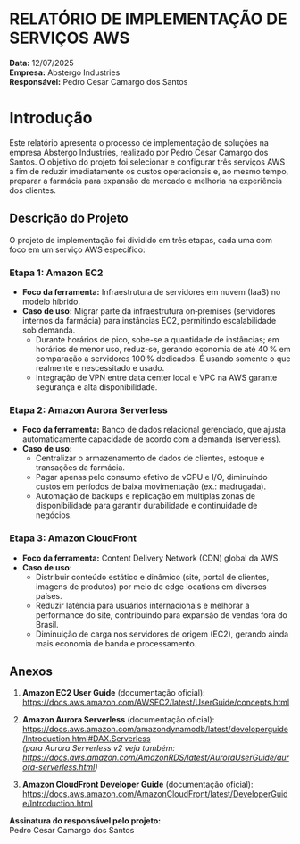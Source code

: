 # RELATÓRIO DE IMPLEMENTAÇÃO DE SERVIÇOS AWS

**Data:** 12/07/2025  
**Empresa:** Abstergo Industries  
**Responsável:** Pedro Cesar Camargo dos Santos

# Introdução
Este relatório apresenta o processo de implementação de soluções na empresa Abstergo Industries, realizado por Pedro Cesar Camargo dos Santos. O objetivo do projeto foi selecionar e configurar três serviços AWS a fim de reduzir imediatamente os custos operacionais e, ao mesmo tempo, preparar a farmácia para expansão de mercado e melhoria na experiência dos clientes.

## Descrição do Projeto
O projeto de implementação foi dividido em três etapas, cada uma com foco em um serviço AWS específico:

### Etapa 1: Amazon EC2  
- **Foco da ferramenta:** Infraestrutura de servidores em nuvem (IaaS) no modelo híbrido.  
- **Caso de uso:** Migrar parte da infraestrutura on‑premises (servidores internos da farmácia) para instâncias EC2, permitindo escalabilidade sob demanda.  
  - Durante horários de pico, sobe-se a quantidade de instâncias; em horários de menor uso, reduz-se, gerando economia de até 40 % em comparação a servidores 100 % dedicados. É usando somente o que realmente e nescessitado e usado.
  - Integração de VPN entre data center local e VPC na AWS garante segurança e alta disponibilidade.

### Etapa 2: Amazon Aurora Serverless  
- **Foco da ferramenta:** Banco de dados relacional gerenciado, que ajusta automaticamente capacidade de acordo com a demanda (serverless).  
- **Caso de uso:**  
  - Centralizar o armazenamento de dados de clientes, estoque e transações da farmácia.  
  - Pagar apenas pelo consumo efetivo de vCPU e I/O, diminuindo custos em períodos de baixa movimentação (ex.: madrugada).  
  - Automação de backups e replicação em múltiplas zonas de disponibilidade para garantir durabilidade e continuidade de negócios.

### Etapa 3: Amazon CloudFront  
- **Foco da ferramenta:** Content Delivery Network (CDN) global da AWS.  
- **Caso de uso:**  
  - Distribuir conteúdo estático e dinâmico (site, portal de clientes, imagens de produtos) por meio de edge locations em diversos países.  
  - Reduzir latência para usuários internacionais e melhorar a performance do site, contribuindo para expansão de vendas fora do Brasil.  
  - Diminuição de carga nos servidores de origem (EC2), gerando ainda mais economia de banda e processamento.

## Anexos
1. **Amazon EC2 User Guide** (documentação oficial):  
   https://docs.aws.amazon.com/AWSEC2/latest/UserGuide/concepts.html

2. **Amazon Aurora Serverless** (documentação oficial):  
   https://docs.aws.amazon.com/amazondynamodb/latest/developerguide/Introduction.html#DAX.Serverless  
   *(para Aurora Serverless v2 veja também: https://docs.aws.amazon.com/AmazonRDS/latest/AuroraUserGuide/aurora-serverless.html)*

3. **Amazon CloudFront Developer Guide** (documentação oficial):  
   https://docs.aws.amazon.com/AmazonCloudFront/latest/DeveloperGuide/Introduction.html

**Assinatura do responsável pelo projeto:**  
Pedro Cesar Camargo dos Santos
